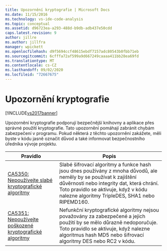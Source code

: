 ```yaml
---
title: Upozornění kryptografie | Microsoft Docs
ms.date: 11/15/2016
ms.technology: vs-ide-code-analysis
ms.topic: conceptual
ms.assetid: d96723ea-a293-488d-b9db-adb437e50cdd
caps.latest.revision: 9
author: jillre
ms.author: jillfra
manager: wpickett
ms.openlocfilehash: d9f5694ccf48615ebdf7157adc80543b0fbb71eb
ms.sourcegitcommit: 6cfffa72af599a9d667249caaaa411bb28ea69fd
ms.translationtype: MT
ms.contentlocale: cs-CZ
ms.lasthandoff: 09/02/2020
ms.locfileid: "72667675"
---
```

# <a name="cryptography-warnings"></a>Upozornění kryptografie
[!INCLUDE[vs2017banner](../includes/vs2017banner.md)]

Upozornění kryptografie podporují bezpečnější knihovny a aplikace přes správné použití kryptografie. Tato upozornění pomáhají zabránit chybám zabezpečení v programu. Pokud některá z těchto upozornění zakážete, měli byste v kódu jasně označit důvod a také informovat bezpečnostního úředníka vývoje projektu.

|Pravidlo|Popis|
|----------|-----------------|
|[CA5350: Nepoužívejte slabé kryptografické algoritmy](../code-quality/ca5350-do-not-use-weak-cryptographic-algorithms.md)|Slabé šifrovací algoritmy a funkce hash jsou dnes používány z mnoha důvodů, ale neměly by se používat k zajištění důvěrnosti nebo integrity dat, která chrání.        Toto pravidlo se aktivuje, když v kódu nalezne algoritmy TripleDES, SHA1 nebo RIPEMD160.|
|[CA5351: Nepoužívejte poškozené kryptografické algoritmy](../code-quality/ca5351-do-not-use-broken-cryptographic-algorithms.md)|Nefunkční kryptografické algoritmy nejsou považovány za zabezpečené a jejich použití by se mělo důrazně nedoporučuje. Toto pravidlo se aktivuje, když nalezne algoritmus hash MD5 nebo šifrovací algoritmy DES nebo RC2 v kódu.|
